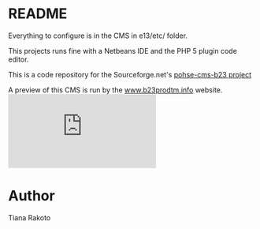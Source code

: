 # README #

Everything to configure is in the CMS in e13/etc/ folder.

This projects runs fine with a Netbeans IDE and the PHP 5 plugin code editor.

This is a code repository for the Sourceforge.net's [pohse-cms-b23 project](https://sourceforge.net/projects/pohse/)

A preview of this CMS is run by the www.b23prodtm.info website.
[![Download PHP CMS](https://sourceforge.net/sflogo.php?type=10&group_id=163092)](https://sourceforge.net/p/pohse/)
# Author #
Tiana Rakoto